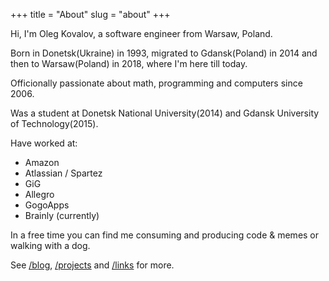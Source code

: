 +++
title = "About"
slug = "about"
+++

Hi, I'm Oleg Kovalov, a software engineer from Warsaw, Poland.

Born in Donetsk(Ukraine) in 1993, migrated to Gdansk(Poland) in 2014 and then to Warsaw(Poland) in 2018, where I'm here till today.

Officionally passionate about math, programming and computers since 2006.

Was a student at Donetsk National University(2014) and Gdansk University of Technology(2015).

Have worked at:
- Amazon
- Atlassian / Spartez
- GiG
- Allegro
- GogoApps
- Brainly (currently)

In a free time you can find me consuming and producing code & memes or walking with a dog.

See [/blog](/blog), [/projects](/projects) and [/links](/links) for more.

